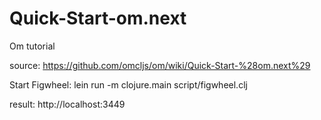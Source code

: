 # Quick-Start-om.next
Om tutorial

source: https://github.com/omcljs/om/wiki/Quick-Start-%28om.next%29

Start Figwheel: lein run -m clojure.main script/figwheel.clj

result: http://localhost:3449
